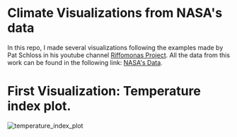# Climate Visualizations from NASA's data

In this repo, I made several visualizations following the examples made by Pat Schloss in his youtube channel [Riffomonas Project](https://www.youtube.com/c/RiffomonasProject/featured).
All the data from this work can be found in the following link: [NASA's Data](https://data.giss.nasa.gov/gistemp/tabledata_v4/GLB.Ts+dSST.csv).

# First Visualization: Temperature index plot.

![temperature_index_plot](https://user-images.githubusercontent.com/61053776/170721162-16012906-da09-41b5-968d-1f33e571279f.png)
